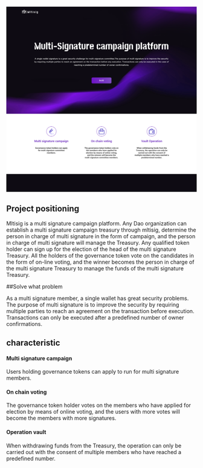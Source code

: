 
![Photo](https://raw.githubusercontent.com/Multisignatures/Multisig/main/Photo/Multisig.png)


## Project positioning
Mltisig is a multi signature campaign platform. Any Dao organization can establish a multi signature campaign treasury through mltisig, determine the person in charge of multi signature in the form of campaign, and the person in charge of multi signature will manage the Treasury. Any qualified token holder can sign up for the election of the head of the multi signature Treasury. All the holders of the governance token vote on the candidates in the form of on-line voting, and the winner becomes the person in charge of the multi signature Treasury to manage the funds of the multi signature Treasury.

##Solve what problem

As a multi signature member, a single wallet has great security problems. The purpose of multi signature is to improve the security by requiring multiple parties to reach an agreement on the transaction before execution. Transactions can only be executed after a predefined number of owner confirmations.

## characteristic

#### Multi signature campaign
Users holding governance tokens can apply to run for multi signature members.
#### On chain voting
The governance token holder votes on the members who have applied for election by means of online voting, and the users with more votes will become the members with more signatures.
#### Operation vault
When withdrawing funds from the Treasury, the operation can only be carried out with the consent of multiple members who have reached a predefined number.



